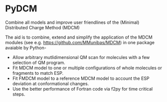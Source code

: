 # PyDCM
Combine all models and improve user friendlines of the (Minimal) Distributed Charge Method (MDCM)

The aid is to combine, extend and simplify the application of the MDCM modules (see e.g. https://github.com/MMunibas/MDCM) in one package avaiable by Python-

- Allow arbitrary mutlidimensional QM scan for molecules with a few selection of QM program.
- Fit MDCM model to one or multiple configurations of whole molecules or fragments to match ESP.
- Fit FMDCM model to a reference MDCM model to account the ESP deviation at conformational changes.
- Use the better performance of Fortran code via f2py for time critical steps.


